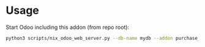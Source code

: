 # Usage

Start Odoo including this addon (from repo root):

```bash
python3 scripts/nix_odoo_web_server.py --db-name mydb --addon purchase_no_rfq
```
